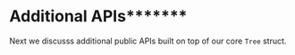 # Additional APIs*******

Next we discusss additional public APIs built on top of our core `Tree` struct.


